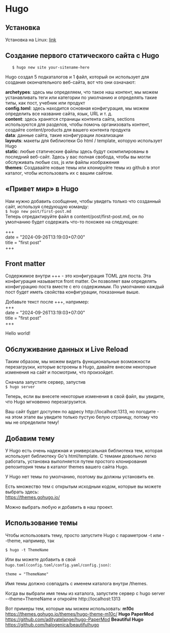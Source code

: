 # Hugo

## Установка

Установка на Linux: [link](https://gohugo.io/installation/linux/)


## Создание первого статического сайта с Hugo

`	
$ hugo new site your-sitename-here
`

Hugo создал 5 подкаталогов и 1 файл, который он использует для создания окончательного веб-сайта, вот что они означают:

__archetypes__: здесь мы определяем, что такое наш контент, мы можем устанавливать теги или категории по умолчанию и определять такие типы, как пост, учебник или продукт  
__config.toml__: здесь находится основная конфигурация, мы можем определить все название сайта, язык, URL и т. д.  
__content__: здесь хранятся страницы контента сайта, sections используются для разделов, чтобы помочь организовать контент, создайте content/products для вашего контента продукта  
__data__: данные сайта, такие конфигурации локализации  
__layouts__: макеты для библиотеки Go html / template, которую использует Hugo  
__static__: любые статические файлы здесь будут скомпилированы в последний веб-сайт. Здесь у вас полная свобода, чтобы вы могли обслуживать любые css, js или файлы изображения  
__themes__: Создавайте новые темы или клонируйте темы из github в этот каталог, чтобы использовать их с вашим сайтом.  


## «Привет мир» в Hugo
Нам нужно добавить сообщение, чтобы увидеть только что созданный сайт, используя следующую команду:  
`
$ hugo new post/first-post.md
`  
Теперь отредактируйте файл в content/post/first-post.md, он по умолчанию будет содержать что-то похожее на следующее:  

+++  
date = "2024-09-26T13:19:03+07:00"  
title = "first post"  
+++  


## Front matter
Содержимое внутри +++ - это конфигурация TOML для поста. Эта конфигурация называется front matter. Он позволяет вам определять конфигурацию поста вместе с его содержимым. По умолчанию каждый пост будет иметь свойства конфигурации, показанные выше.

Добавьте текст после +++, например:   
+++  
date = "2024-09-26T13:19:03+07:00"  
title = "first post"  
+++  
  
Hello world!  



## Обслуживание данных и Live Reload
Таким образом, мы можем видеть функциональные возможности перезагрузки, которые встроены в Hugo, давайте внесем некоторые изменения на сайт и посмотрим, что произойдет.

Сначала запустите сервер, запустив  
`
$ hugo server  
`  

Теперь, если вы внесете некоторые изменения в свой файл, вы увидите, что Hugo мгновенно перезагрузится.

Ваш сайт будет доступен по адресу http://localhost:1313, но погодите - на этом этапе вы увидите только пустую белую страницу, потому что мы не определили тему!  

## Добавим тему
У Hugo есть очень надежная и универсальная библиотека тем, которая использует библиотеку Go's html/template. С темами довольно легко работать, установка выполняется путем простого клонирования репозитория темы в каталог themes вашего сайта Hugo.

У Hugo нет темы по умолчанию, поэтому вы должны установить ее.

Есть множество тем с открытым исходным кодом, которые вы можете выбрать здесь:  
https://themes.gohugo.io/

Можно выбрать любую и добавить в наш проект.

## Использование темы
Чтобы использовать тему, просто запустите Hugo с параметром -t или --theme, например, так  

```
$ hugo -t ThemeName  
```  

Или вы можете добавить в свой `hugo.toml(config.toml/config.yaml/config.json)`:  
```
theme = "ThemeName"  
```
  

Имя темы должно совпадать с именем каталога внутри /themes.

Когда вы выбрали имя темы из каталога, запустите сервер с hugo server --theme=ThemeName и откройте http://localhost:1313  

Вот примеры тем, которые мы можем использовать: 
**m10c** https://themes.gohugo.io/themes/hugo-theme-m10c/
**Hugo PaperMod** https://github.com/adityatelange/hugo-PaperMod
**Beautiful Hugo** https://github.com/halogenica/beautifulhugo


